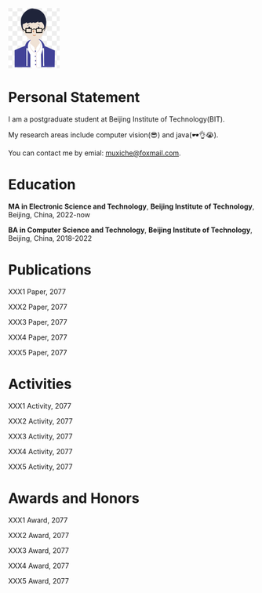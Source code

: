 <img src="./assets/head.png" style="zoom:25%; float: center"  >

# Personal Statement

I am a postgraduate student at Beijing Institute of Technology(BIT).

My research areas include computer vision(😎) and java(🕶👌😭). 

You can contact me by emial: muxiche@foxmail.com.

# Education

**MA in Electronic Science and Technology**, **Beijing Institute of Technology**, Beijing, China, 2022-now

**BA in Computer Science and Technology**, **Beijing Institute of Technology**, Beijing, China, 2018-2022

# Publications

XXX1 Paper, 2077

XXX2 Paper, 2077

XXX3 Paper, 2077

XXX4 Paper, 2077

XXX5 Paper, 2077

# Activities

XXX1 Activity, 2077

XXX2 Activity, 2077

XXX3 Activity, 2077

XXX4 Activity, 2077

XXX5 Activity, 2077

# Awards and Honors

XXX1 Award, 2077

XXX2 Award, 2077

XXX3 Award, 2077

XXX4 Award, 2077

XXX5 Award, 2077





